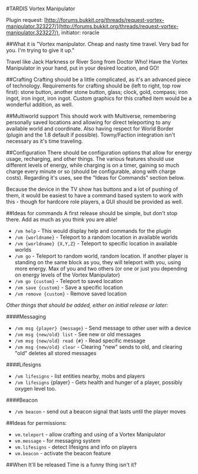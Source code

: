 #TARDIS Vortex Manipulator

Plugin request: [http://forums.bukkit.org/threads/request-vortex-manipulator.323227/](http://forums.bukkit.org/threads/request-vortex-manipulator.323227/), initiator: roracle

##What it is
"Vortex manipulator. Cheap and nasty time travel. Very bad for you. I'm trying to give it up."

Travel like Jack Harkness or River Song from Doctor Who! Have the Vortex Manipulator in your hand, put in your desired location, and GO!

##Crafting
Crafting should be a little complicated, as it's an advanced piece of technology. Requirements for crafting should be (left to right, top row first): stone button, another stone button, glass; clock, gold, compass; iron ingot, iron ingot, iron ingot. Custom graphics for this crafted item would be a wonderful addition, as well.

##Multiworld support
This should work with Multiverse, remembering personally saved locations and allowing for direct teleporting to any available world and coordinate. Also having respect for World Border (plugin and the 1.8 default if possible). Towny/Faction integration isn't necessary as it's time traveling.

##Configuration
There should be configuration options that allow for energy usage, recharging, and other things. The various features should use different levels of energy, while charging is on a timer, gaining so much charge every minute or so (should be configurable, along with charge costs). Regarding it's uses, see the "Ideas for Commands" section below.

Because the device in the TV show has buttons and a lot of pushing of them, it would be easiest to have a command based system to work with this - though for hardcore role players, a GUI should be provided as well.

##Ideas for commands
A first release should be simple, but don't stop there. Add as much as you think you are able!

* `/vm help` - This would display help and commands for the plugin
* `/vm {worldname}` - Teleport to a random location in available worlds
* `/vm {worldname} {X,Y,Z}` - Teleport to specific location in available worlds
* `/vm go` - Teleport to random world, random location. If another player is standing on the same block as you, they will teleport with you, using more energy. Max of you and two others (or one or just you depending on energy levels of the Vortex Manipulator)
* `/vm go {custom}` - Teleport to saved location
* `/vm save {custom}` - Save a specific location
* `/vm remove {custom}` - Remove saved location

_Other things that should be added, either on initial release or later:_

####Messaging

* `/vm msg {player} {message}` - Send message to other user with a device
* `/vm msg {new/old} list` - See new or old messages
* `/vm msg {new/old} read {#}` - Read specific message
* `/vm msg {new/old} clear` - Clearing "new" sends to old, and clearing "old" deletes all stored messages

####Lifesigns

* `/vm lifesigns` - list entities nearby, mobs and players
* `/vm lifesigns` {player} - Gets health and hunger of a player, possibly oxygen level too.

####Beacon

* `/vm beacon` - send out a beacon signal that lasts until the player moves

##Ideas for permissions: 
* `vm.teleport` - allow crafting and using of a Vortex Manipulator
* `vm.message` - for messaging system
* `vm.lifesigns` - detect lifesigns and info on players
* `vm.beacon` - activate the beacon feature

##When It'll be released
Time is a funny thing isn't it?
